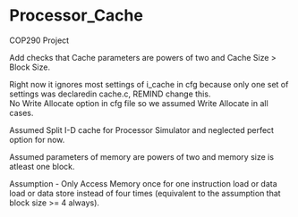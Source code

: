# Processor_Cache
COP290 Project


Add checks that Cache parameters are powers of two and Cache Size > Block Size.

Right now it ignores most settings of i_cache in cfg because only one set of settings was declaredin cache.c, REMIND change this.  
No Write Allocate option in cfg file so we assumed Write Allocate in all cases.

Assumed Split I-D cache for Processor Simulator and neglected perfect option for now.

Assumed parameters of memory are powers of two and memory size is atleast one block.

Assumption - Only Access Memory once for one instruction load or data load or data store instead of four times (equivalent to the assumption that block size >= 4 always).
